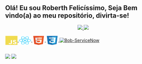 ## Olá! Eu sou Roberth Felicíssimo, Seja Bem vindo(a) ao meu repositório, divirta-se!

<div align="center">
  <a href="https://github.com/roberthfelicissimo">
  <img height="180em" src="https://github-readme-stats.vercel.app/api?username=roberthfelicissimo&show_icons=true&theme=dark&include_all_commits=true&count_private=true"/>
  <img height="180em" src="https://github-readme-stats.vercel.app/api/top-langs/?username=roberthfelicissimo&layout=compact&langs_count=7&theme=dark"/>
</div>
 
<div style="display: inline_block"><br>
  <img align="center" alt="Bob-Js" height="30" width="40" src="https://raw.githubusercontent.com/devicons/devicon/master/icons/javascript/javascript-plain.svg">
  <img align="center" alt="Bob-React" height="30" width="40" src="https://raw.githubusercontent.com/devicons/devicon/master/icons/react/react-original.svg">
  <img align="center" alt="Bob-HTML" height="30" width="40" src="https://raw.githubusercontent.com/devicons/devicon/master/icons/html5/html5-original.svg">
  <img align="center" alt="Bob-CSS" height="30" width="40" src="https://raw.githubusercontent.com/devicons/devicon/master/icons/css3/css3-original.svg">
  <img align="center" alt="Bob-ServiceNow" height="120" width="80" src="https://cdn.worldvectorlogo.com/logos/servicenow-2.svg">
</div>
  
##
<div>
 <a href="https://www.instagram.com/roberthmoura/" target="_blank"><img src="https://img.shields.io/badge/-Instagram-%23E4405F?style=for-the-badge&logo=instagram&logoColor=white" target="_blank"></a>
 <a href="https://www.linkedin.com/in/roberth-felic%C3%ADssimo-11898b82/" target="_blank"><img src="https://img.shields.io/badge/-LinkedIn-%230077B5?style=for-the-badge&logo=linkedin&logoColor=white" target="_blank"></a>
</div>




